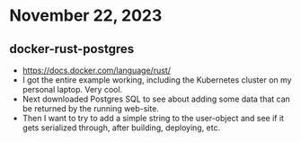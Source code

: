 # November 22, 2023
## docker-rust-postgres
* https://docs.docker.com/language/rust/
* I got the entire example working, including the Kubernetes cluster on my personal laptop. Very cool.
* Next downloaded Postgres SQL to see about adding some data that can be returned by the running web-site.
* Then I want to try to add a simple string to the user-object and see if it gets serialized through, after building, deploying, etc.
